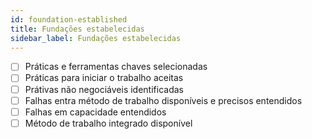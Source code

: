 ```yaml
---
id: foundation-established
title: Fundações estabelecidas
sidebar_label: Fundações estabelecidas
---
```


- [ ] Práticas e ferramentas chaves selecionadas
- [ ] Práticas para iniciar o trabalho aceitas
- [ ] Prátivas não negociáveis identificadas
- [ ] Falhas entra método de trabalho disponíveis e precisos entendidos
- [ ] Falhas em capacidade entendidos
- [ ] Método de trabalho integrado disponível